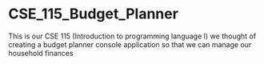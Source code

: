 # CSE_115_Budget_Planner
This is our CSE 115 (Introduction to programming language I)
we thought of creating a budget planner console application so that we can manage our household finances 
